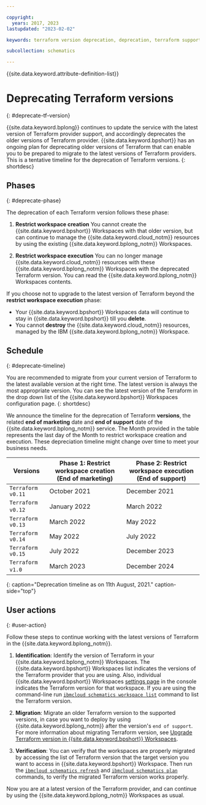 ```yaml
---

copyright:
  years: 2017, 2023
lastupdated: "2023-02-02"

keywords: terraform version deprecation, deprecation, terraform support schematics

subcollection: schematics

---
```


{{site.data.keyword.attribute-definition-list}}

# Deprecating Terraform versions 
{: #deprecate-tf-version}

{{site.data.keyword.bplong}} continues to update the service with the latest version of Terraform provider support, and accordingly deprecates the older versions of Terraform provider. {{site.data.keyword.bpshort}} has an ongoing plan for deprecating older versions of Terraform that can enable you to be prepared to migrate to the latest versions of Terraform providers. This is a tentative timeline for the deprecation of Terraform versions.
{: shortdesc}

## Phases
{: #deprecate-phase}

The deprecation of each Terraform version follows these phase:
1. **Restrict workspace creation** You cannot create the {{site.data.keyword.bpshort}} Workspaces with that older version, but can continue to manage the {{site.data.keyword.cloud_notm}} resources by using the existing {{site.data.keyword.bplong_notm}} Workspaces.

2. **Restrict workspace execution** You can no longer manage {{site.data.keyword.cloud_notm}} resources with these {{site.data.keyword.bplong_notm}} Workspaces with the deprecated Terraform version. You can read the {{site.data.keyword.bplong_notm}} Workspaces contents.

If you choose not to upgrade to the latest version of Terraform beyond the **restrict workspace execution** phase:
- Your {{site.data.keyword.bpshort}} Workspaces data will continue to stay in {{site.data.keyword.bpshort}} till you **delete**.
- You cannot **destroy** the {{site.data.keyword.cloud_notm}} resources, managed by the IBM {{site.data.keyword.bplong_notm}} Workspace.

## Schedule
{: #deprecate-timeline} 

You are recommended to migrate from your current version of Terraform to the latest available version at the right time. The latest version is always the most appropriate version. You can see the latest version of the Terraform in the drop down list of the {{site.data.keyword.bpshort}} Workspaces configuration page.
{: shortdesc}

We announce the timeline for the deprecation of Terraform **versions**, the related **end of marketing** date and **end of support** date of the {{site.data.keyword.bplong_notm}} service. The Month provided in the table represents the last day of the Month to restrict workspace creation and execution. These depreciation timeline might change over time to meet your business needs. 


| Versions | Phase 1: Restrict workspace creation (End of marketing) | Phase 2: Restrict workspace execution (End of support)|
| ----- | ------ | ----- |
| `Terraform v0.11` | October 2021 | December 2021 |
| `Terraform v0.12` | January 2022 | March 2022 |
| `Terraform v0.13` | March 2022 | May 2022 |
| `Terraform v0.14` | May 2022 | July 2022 |
| `Terraform v0.15` | July 2022 | December 2023 |
| `Terraform v1.0`  | March 2023 | December 2024 |
{: caption="Deprecation timeline as on 11th August, 2021." caption-side="top"}


## User actions
{: #user-action}

Follow these steps to continue working with the latest versions of Terraform in the {{site.data.keyword.bplong_notm}}.

1. **Identification**: Identify the version of Terraform in your {{site.data.keyword.bplong_notm}} Workspaces. The {{site.data.keyword.bpshort}} Workspaces list indicates the versions of the Terraform provider that you are using. Also, individual {{site.data.keyword.bpshort}} Workspaces [settings page](/docs/schematics?topic=schematics-workspace-setup#import-template) in the console indicates the Terraform version for that workspace. If you are using the command-line run [`ibmcloud schematics workspace list`](/docs/schematics?topic=schematics-schematics-cli-reference#schematics-workspace-list) command to list the Terraform version.

2. **Migration**: Migrate an older Terraform version to the supported versions, in case you want to deploy by using {{site.data.keyword.bplong_notm}} after the version's `end of support`. For more information about migrating Terraform version, see [Upgrade Terraform version in {{site.data.keyword.bpshort}} Workspaces](/docs/schematics?topic=schematics-migrating-terraform-version#migrate-steps12).

3. **Verification**: You can verify that the workspaces are properly migrated by accessing the list of Terraform version that the target version you want to access in {{site.data.keyword.bpshort}} Workspace. Then run the [`ibmcloud schematics refresh`](/docs/schematics?topic=schematics-schematics-cli-reference#schematics-refresh) and [`ibmcloud schematics plan`](/docs/schematics?topic=schematics-schematics-cli-reference#schematics-plan) commands, to verify the migrated Terraform version works properly.

Now you are at a latest version of the Terraform provider, and can continue by using the {{site.data.keyword.bplong_notm}} Workspaces as usual.

